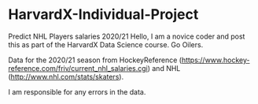 # HarvardX-Individual-Project
Predict NHL Players salaries 2020/21
Hello,
I am a novice coder and post this as part of the HarvardX Data Science course. Go Oilers.

Data for the 2020/21 season from HockeyReference (https://www.hockey-reference.com/friv/current_nhl_salaries.cgi) and NHL (http://www.nhl.com/stats/skaters).

I am responsible for any errors in the data.

